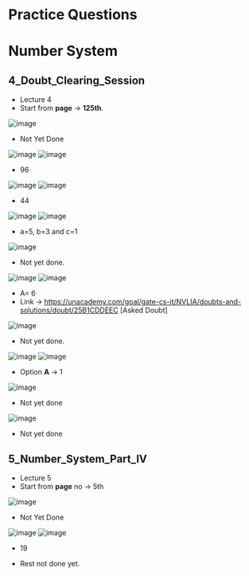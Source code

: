 # Practice Questions

# Number System

## **4_Doubt_Clearing_Session** 

* Lecture 4
* Start from **page** -> **125th**.

![image](https://github.com/arghanath007/Data-Structure-and-Algorithms/assets/54589605/8ffa215a-50bd-4692-a7a7-23f22d9d841c)

* Not Yet Done

![image](https://github.com/arghanath007/Data-Structure-and-Algorithms/assets/54589605/65aeba21-bcd4-4ce7-a27b-2a5099b1622c)
![image](https://github.com/arghanath007/Data-Structure-and-Algorithms/assets/54589605/73ad0f71-dbe7-4f0f-83b4-5a7ab0eea132)

* 96

![image](https://github.com/arghanath007/Data-Structure-and-Algorithms/assets/54589605/12e8c424-f82d-492d-95c3-775307ead2b2)
![image](https://github.com/arghanath007/Data-Structure-and-Algorithms/assets/54589605/402994b1-ba99-41d1-90af-f62ec6f01a17)

* 44

![image](https://github.com/arghanath007/Data-Structure-and-Algorithms/assets/54589605/73cc55b4-39b0-474a-b044-da867414dcb2)
![image](https://github.com/arghanath007/Data-Structure-and-Algorithms/assets/54589605/cc82f991-d5d5-43ea-af1e-b1ce65a2210b)

* a=5, b=3 and c=1

![image](https://github.com/arghanath007/Data-Structure-and-Algorithms/assets/54589605/c982b181-4907-4ac8-8e5b-c1e054ae0743)

* Not yet done.

![image](https://github.com/arghanath007/Data-Structure-and-Algorithms/assets/54589605/899bdc3f-4777-4a47-ba27-570f727fa764)
![image](https://github.com/arghanath007/Data-Structure-and-Algorithms/assets/54589605/2074362f-d8a5-4c1b-a567-034d8b90af61)

* A= 6 
* Link -> https://unacademy.com/goal/gate-cs-it/NVLIA/doubts-and-solutions/doubt/25B1CDDEEC [Asked Doubt]

![image](https://github.com/arghanath007/Data-Structure-and-Algorithms/assets/54589605/b9b812e5-89c2-43e5-8244-045151d0df05)

* Not yet done.

![image](https://github.com/arghanath007/Data-Structure-and-Algorithms/assets/54589605/cc020fe1-fcdd-42bf-b80c-c2dce43b97c9)
![image](https://github.com/arghanath007/Data-Structure-and-Algorithms/assets/54589605/56e59612-a15f-4c73-9383-32ca3b62525e)

* Option **A** -> 1

![image](https://github.com/arghanath007/Data-Structure-and-Algorithms/assets/54589605/f20f5292-44a3-4333-8e6f-f1bf98907e0c)

* Not yet done

![image](https://github.com/arghanath007/Data-Structure-and-Algorithms/assets/54589605/8bba1daa-f0ed-4edd-8050-33f1e82e5e8c)

* Not yet done

## **5_Number_System_Part_IV**

* Lecture 5
* Start from **page** no -> 5th


![image](https://github.com/arghanath007/Data-Structure-and-Algorithms/assets/54589605/80f0a7a5-b9c2-43d2-a06b-a267dd6676e9)

* Not Yet Done

![image](https://github.com/arghanath007/Data-Structure-and-Algorithms/assets/54589605/9dff2d1d-e889-4bdf-a7b6-3f52b4eb9c63)
![image](https://github.com/arghanath007/Data-Structure-and-Algorithms/assets/54589605/8880e054-b085-42b9-bec6-25b8a2d7743e)

* 19

* Rest not done yet.













